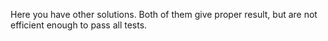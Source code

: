 Here you have other solutions.
Both of them give proper result, but are not efficient enough to pass all tests.